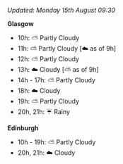 *Updated: Monday 15th August 09:30*

**Glasgow**

* 10h: :partly_sunny: Partly Cloudy
* 11h: :partly_sunny: Partly Cloudy [:cloud: as of 9h]
* 12h: :partly_sunny: Partly Cloudy
* 13h: :cloud: Cloudy [:partly_sunny: as of 9h]
* 14h - 17h: :partly_sunny: Partly Cloudy
* 18h: :cloud: Cloudy
* 19h: :partly_sunny: Partly Cloudy
* 20h, 21h: :umbrella: Rainy

**Edinburgh**

* 10h - 19h: :partly_sunny: Partly Cloudy
* 20h, 21h: :cloud: Cloudy
